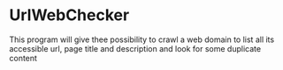 UrlWebChecker
=============

This program will give thee possibility to crawl a web domain to list all its accessible url, page title and description and look for some duplicate content